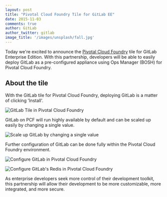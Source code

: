 ```yaml
---
layout: post
title: "Pivotal Cloud Foundry Tile for GitLab EE"
date: 2015-11-03
comments: true
author: GitLab
author_twitter: gitlab
image_title: '/images/unsplash/fall.jpg'
---
```


Today we're excited to announce the [Pivotal Cloud Foundry](https://pivotal.io/platform/press-release/go-from-idea-to-production-in-less-than-a-day) tile for GitLab Enterprise Edition.
With this partnership, developers will be able to easily deploy GitLab as a pre-configured
appliance using Ops Manager (BOSH) for Pivotal Cloud Foundry.

<!-- more -->

## About the tile

With the GitLab tile for Pivotal Cloud Foundry,
deploying GitLab is a matter of clicking 'Install'.

![GitLab Tile in Pivotal Cloud Foundry](/images/pcf/pcf.png)

GitLab on PCF will run highly available by default and can be scaled up
easily by changing a single value.

![Scale up GitLab by changing a single value](/images/pcf/ha.png)

Further configuration of GitLab can be done fully within the Pivotal Cloud
Foundry environment.

![Configure GitLab in Pivotal Cloud Foundry](/images/pcf/configure1.png)

![Configure GitLab's Redis in Pivotal Cloud Foundry](/images/pcf/configure3.png)

As enterprise developers seek more control of their development toolkit, this partnership
will allow their development to be more customizable, more integrated, and more secure.
